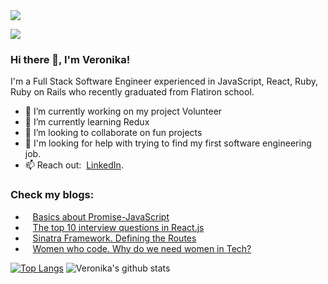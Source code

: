 <img src="https://media.theeverymom.com/wp-content/uploads/2020/09/29105329/TheEverymom-0920-October2020-Techbackgrounds-Calendar4-Desktop-small.jpg"/>

![](https://komarev.com/ghpvc/?username=vshengeliya&color=blue)
### Hi there 👋, I'm Veronika!
I'm a Full Stack Software Engineer experienced in JavaScript, React, Ruby, Ruby on Rails who recently graduated from Flatiron school.

- 🔭 I’m currently working on my project Volunteer
- 🌱 I’m currently learning Redux
- 👯 I’m looking to collaborate on fun projects
- 🤔 I'm looking for help with trying to find my first software engineering job.
- 📫 Reach out: &nbsp;[LinkedIn](https://www.linkedin.com/in/veronikashengeliya/).

### Check my blogs:
 - &nbsp;&nbsp; [Basics about Promise-JavaScript](https://medium.com/@v.shengeliya/basics-about-promise-javascript-663a85edb1c2)<br>
 - &nbsp;&nbsp; [The top 10 interview questions in React.js](https://medium.com/@v.shengeliya/the-top-10-interview-questions-in-react-js-75529677f971)<br>
 - &nbsp;&nbsp; [Sinatra Framework. Defining the Routes](https://medium.com/@v.shengeliya/sinatra-is-a-rack-based-domain-specific-language-dsl-implemented-in-ruby-thats-used-to-built-a7f206dfcdae)<br>
 - &nbsp;&nbsp; [Women who code. Why do we need women in Tech?](https://medium.com/@v.shengeliya/why-do-we-need-women-in-tech-8a88b17109b5)

[![Top Langs](https://github-readme-stats.vercel.app/api/top-langs/?username=vshengeliya&layout=compact)](https://github.com/vshengeliya/github-readme-stats)
![Veronika's github stats](https://github-readme-stats.vercel.app/api?username=vshengeliya&count_private=true&show_icons=true)



<!--
**vshengeliya/vshengeliya** is a ✨ _special_ ✨ repository because its `README.md` (this file) appears on your GitHub profile.

Here are some ideas to get you started:

- 🔭 I’m currently working on ...
- 🌱 I’m currently learning ...
- 👯 I’m looking to collaborate on ...
- 🤔 I’m looking for help with ...
- 💬 Ask me about ...
- 📫 How to reach me: ...
- 😄 Pronouns: ...
- ⚡ Fun fact: ...
-->
